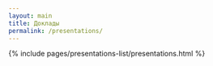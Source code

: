 ```yaml
---
layout: main
title: Доклады
permalink: /presentations/
---
```


{% include pages/presentations-list/presentations.html %}
